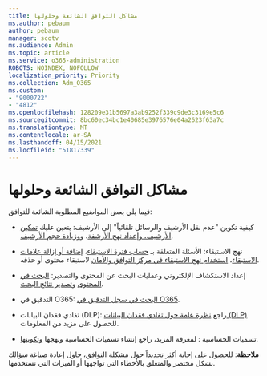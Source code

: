 ```yaml
---
title: مشاكل التوافق الشائعة وحلولها
ms.author: pebaum
author: pebaum
manager: scotv
ms.audience: Admin
ms.topic: article
ms.service: o365-administration
ROBOTS: NOINDEX, NOFOLLOW
localization_priority: Priority
ms.collection: Adm_O365
ms.custom:
- "9000722"
- "4812"
ms.openlocfilehash: 128209e31b5697a3ab9252f339c9de3c3169e5c6
ms.sourcegitcommit: 8bc60ec34bc1e40685e3976576e04a2623f63a7c
ms.translationtype: MT
ms.contentlocale: ar-SA
ms.lasthandoff: 04/15/2021
ms.locfileid: "51817339"
---
```

# <a name="compliance-common-issues-and-resolutions"></a>مشاكل التوافق الشائعة وحلولها

فيما يلي بعض المواضيع المطلوبة الشائعة للتوافق:

- كيفية تكوين "عدم نقل الأرشيف والرسائل تلقائياً" إلى الأرشيف: يتعين عليك [تمكين الأرشيف، وإعداد نهج الأرشفة](https://docs.microsoft.com/microsoft-365/compliance/enable-archive-mailboxes?view=o365-worldwide)، و[وزيادة حجم الأرشيف](https://docs.microsoft.com/microsoft-365/compliance/enable-unlimited-archiving?view=o365-worldwide).

- نهج الاستبقاء: الأسئلة المتعلقة بـ [حساب فترة الاستبقاء](https://docs.microsoft.com/exchange/security-and-compliance/messaging-records-management/retention-age)، [إضافة أو إزالة علامات الاستبقاء](https://docs.microsoft.com/exchange/security-and-compliance/messaging-records-management/add-or-remove-retention-tags)، [استخدام نهج الاستبقاء في مركز التوافق والأمان](https://docs.microsoft.com/microsoft-365/compliance/retention-policies?view=o365-worldwide) لاستبقاء محتوى أو حذفه.

- إعداد الاستكشاف الإلكتروني وعمليات البحث عن المحتوى والتصدير: [البحث في المحتوى](https://docs.microsoft.com/microsoft-365/compliance/search-for-content?view=o365-worldwide) و[تصدير نتائج البحث](https://docs.microsoft.com/microsoft-365/compliance/export-search-results?view=o365-worldwide).

- التدقيق في O365: [البحث في سجل التدقيق في O365](https://docs.microsoft.com/microsoft-365/compliance/search-the-audit-log-in-security-and-compliance?view=o365-worldwide).

- تفادي فقدان البيانات (DLP): راجع [نظرة عامة حول تفادي فقدان البيانات (DLP)](https://docs.microsoft.com/microsoft-365/compliance/data-loss-prevention-policies?view=o365-worldwide) للحصول على مزيد من المعلومات.
 
- تسميات الحساسية : لمعرفة المزيد، راجع إنشاء تسميات الحساسية ونهجها [وتكوينها](https://docs.microsoft.com/microsoft-365/compliance/create-sensitivity-labels).

**ملاحظة**: للحصول على إجابة أكثر تحديداً حول مشكلة التوافق، حاول إعادة صياغة سؤالك بشكل مختصر والمتعلق بالأخطاء التي تواجهها أو الميزات التي تستخدمها.
